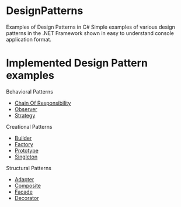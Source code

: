 # DesignPatterns
Examples of Design Patterns in C#
Simple examples of various design patterns in the .NET Framework shown in easy to understand console application format.

# Implemented Design Pattern examples 

Behavioral Patterns
<ul>
  <li><a href="https://github.com/marioPPavlov/DesignPatterns/tree/master/ChainOfResponsibilityPattern">Chain Of Responsibility</a></li>
  <li><a href="https://github.com/marioPPavlov/DesignPatterns/tree/master/ObserverPattern">Observer</a></li>
  <li><a href="https://github.com/marioPPavlov/DesignPatterns/tree/master/StrategyPattern">Strategy</a></li>
</ul>
Creational Patterns
<ul>
  <li><a href="https://github.com/marioPPavlov/DesignPatterns/tree/master/BuilderPattern">Builder</a></li>
  <li><a href="https://github.com/marioPPavlov/DesignPatterns/tree/master/FactoryPattern">Factory</a></li>
  <li><a href="https://github.com/marioPPavlov/DesignPatterns/tree/master/PrototypePattern">Prototype</a></li>
  <li><a href="https://github.com/marioPPavlov/DesignPatterns/tree/master/SingletonPattern">Singleton</a></li>
</ul>
Structural Patterns
<ul>
  <li><a href="https://github.com/marioPPavlov/DesignPatterns/tree/master/AdapterPattern">Adapter</a></li>
  <li><a href="https://github.com/marioPPavlov/DesignPatterns/tree/master/CompositePattern">Composite</a></li>
  <li><a href="https://github.com/marioPPavlov/DesignPatterns/tree/master/FacadePattern">Facade</a></li>
  <li><a href="https://github.com/marioPPavlov/DesignPatterns/tree/master/DecoratorPattern">Decorator</a></li>
</ul>
